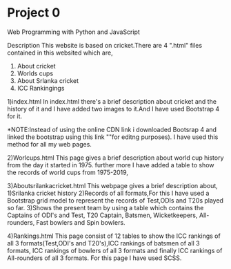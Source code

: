 # Project 0

Web Programming with Python and JavaScript

Description
This website is based on cricket.There are 4 ".html" files contained in this websited which are,
1) About cricket
2) Worlds cups
3) About Srlanka cricket 
4) ICC Rankingings

1)index.html
  In index.html there's a brief description about cricket and the history of it and I have added two images to it.And I have used Bootstrap 4 for it.

 *NOTE:Instead of using the online CDN link i downloaded Bootsrap 4 and linked the bootstrap using this link "<link rel="stylesheet" type="text/css" href="css/bootstrap.min.css">"for editng purposes).
  I have used this method for all my web pages.

2)Worlcups.html
  This page gives a brief description about world cup history from the day it started in 1975.
  further more I have added a table to show the records of world cups from 1975-2019,
  
3)Aboutsrilankacricket.html
  This webpage gives a brief description about, 
  1)Srilanka cricket history 
  2)Records of all formats,For this I have used a Bootstrap grid model to represent the records of Test,ODIs and T20s played so far.
  3)Shows the present team by using a table which contains the Captains of ODI's and Test, T20 Captain, Batsmen, Wicketkeepers, All-rounders, Fast bowlers and Spin bowlers.
  
4)Rankings.html
  This page consist of 12 tables to show the ICC rankings of all 3 formats(Test,ODI's and T20's),ICC rankings of batsmen of all 3 formats, ICC rankings of bowlers of all 3 formats and finally ICC rankings of All-rounders of all 3 formats.
  For this page I have used SCSS.
